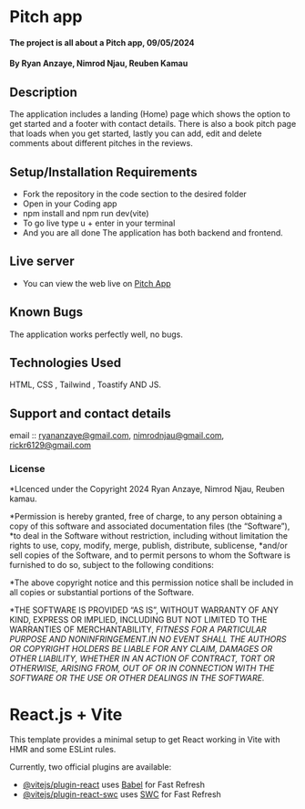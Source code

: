 # Pitch app
#### The project is all about a Pitch app, 09/05/2024
#### **By Ryan Anzaye, Nimrod Njau, Reuben Kamau**
## Description
The application includes a  landing (Home) page which shows the option to get started and a footer with contact details. 
There is also a book pitch page that loads when you get started, lastly you can add, edit and delete comments about different pitches in the reviews.
## Setup/Installation Requirements
* Fork the repository in the code section to the desired folder
* Open in your Coding app
* npm install and npm run dev(vite)
* To go live type u + enter in your terminal
* And you are all done
The application has both backend and frontend.
## Live server
* You can view the web live on [Pitch App](https://verdant-tartufo-fe5f28.netlify.app)
## Known Bugs
The application works perfectly well, no bugs.
## Technologies Used
HTML, CSS , Tailwind , Toastify AND JS.
## Support and contact details
email :: ryananzaye@gmail.com, nimrodnjau@gmail.com, rickr6129@gmail.com
### License
*LIcenced under the Copyright 2024 Ryan Anzaye, Nimrod Njau, Reuben kamau.

*Permission is hereby granted, free of charge, to any person obtaining a copy of this software and associated documentation files (the “Software”),
*to deal in the Software without restriction, including without limitation the rights to use, copy, modify, merge, publish, distribute, sublicense,
*and/or sell copies of the Software, and to permit persons to whom the Software is furnished to do so, subject to the following conditions:

*The above copyright notice and this permission notice shall be included in all copies or substantial portions of the Software.

*THE SOFTWARE IS PROVIDED “AS IS”, WITHOUT WARRANTY OF ANY KIND, EXPRESS OR IMPLIED, INCLUDING BUT NOT LIMITED TO THE WARRANTIES OF MERCHANTABILITY,
*FITNESS FOR A PARTICULAR PURPOSE AND NONINFRINGEMENT.IN NO EVENT SHALL THE AUTHORS OR COPYRIGHT HOLDERS BE LIABLE FOR ANY CLAIM, DAMAGES OR OTHER LIABILITY,
*WHETHER IN AN ACTION OF CONTRACT, TORT OR OTHERWISE, ARISING FROM, OUT OF OR IN CONNECTION WITH THE SOFTWARE OR THE USE OR OTHER DEALINGS IN THE SOFTWARE.**
  

# React.js + Vite

This template provides a minimal setup to get React working in Vite with HMR and some ESLint rules.

Currently, two official plugins are available:

- [@vitejs/plugin-react](https://github.com/vitejs/vite-plugin-react/blob/main/packages/plugin-react/README.md) uses [Babel](https://babeljs.io/) for Fast Refresh
- [@vitejs/plugin-react-swc](https://github.com/vitejs/vite-plugin-react-swc) uses [SWC](https://swc.rs/) for Fast Refresh
